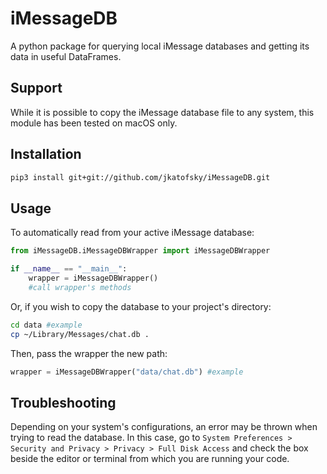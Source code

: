 # iMessageDB

A python package for querying local iMessage databases and getting its data in useful DataFrames.

## Support

While it is possible to copy the iMessage database file to any system, this module has been tested on macOS only.

## Installation

```bash
pip3 install git+git://github.com/jkatofsky/iMessageDB.git
```

## Usage

To automatically read from your active iMessage database:

```python
from iMessageDB.iMessageDBWrapper import iMessageDBWrapper

if __name__ == "__main__":
    wrapper = iMessageDBWrapper()
    #call wrapper's methods
```

Or, if you wish to copy the database to your project's directory:

```bash
cd data #example
cp ~/Library/Messages/chat.db .
```

Then, pass the wrapper the new path:

```python
wrapper = iMessageDBWrapper("data/chat.db") #example
```

## Troubleshooting

Depending on your system's configurations, an error may be thrown when trying to read the database. In this case, go to ```System Preferences > Security and Privacy > Privacy > Full Disk Access``` and check the box beside the editor or terminal from which you are running your code.
